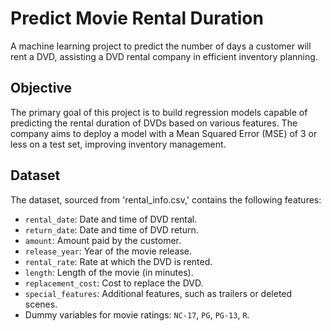 # Predict Movie Rental Duration

A machine learning project to predict the number of days a customer will rent a DVD, assisting a DVD rental company in efficient inventory planning.

## Objective

The primary goal of this project is to build regression models capable of predicting the rental duration of DVDs based on various features. The company aims to deploy a model with a Mean Squared Error (MSE) of 3 or less on a test set, improving inventory management.

## Dataset

The dataset, sourced from 'rental_info.csv,' contains the following features:

- `rental_date`: Date and time of DVD rental.
- `return_date`: Date and time of DVD return.
- `amount`: Amount paid by the customer.
- `release_year`: Year of the movie release.
- `rental_rate`: Rate at which the DVD is rented.
- `length`: Length of the movie (in minutes).
- `replacement_cost`: Cost to replace the DVD.
- `special_features`: Additional features, such as trailers or deleted scenes.
- Dummy variables for movie ratings: `NC-17`, `PG`, `PG-13`, `R`.

